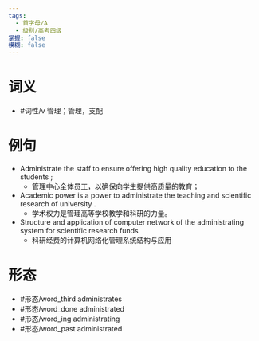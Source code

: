 ```yaml
---
tags:
  - 首字母/A
  - 级别/高考四级
掌握: false
模糊: false
---
```

# 词义
- #词性/v  管理；管理，支配
# 例句
- Administrate the staff to ensure offering high quality education to the students ;
	- 管理中心全体员工，以确保向学生提供高质量的教育；
- Academic power is a power to administrate the teaching and scientific research of university .
	- 学术权力是管理高等学校教学和科研的力量。
- Structure and application of computer network of the administrating system for scientific research funds
	- 科研经费的计算机网络化管理系统结构与应用
# 形态
- #形态/word_third administrates
- #形态/word_done administrated
- #形态/word_ing administrating
- #形态/word_past administrated
